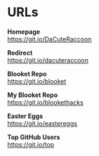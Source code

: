 # URLs

<b>Homepage</b><br/>
https://git.io/DaCuteRaccoon

<b>Redirect</b><br/>
https://git.io/dacuteraccoon

<b>Blooket Repo</b><br/>
https://git.io/blooket

<b>My Blooket Repo</b><br/>
https://git.io/blookethacks

<b>Easter Eggs</b><br/>
https://git.io/eastereggs

<b>Top GitHub Users</b><br/>
https://git.io/top
